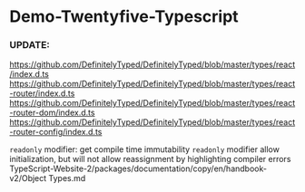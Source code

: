 # Demo-Twentyfive-Typescript

### UPDATE:

https://github.com/DefinitelyTyped/DefinitelyTyped/blob/master/types/react/index.d.ts
https://github.com/DefinitelyTyped/DefinitelyTyped/blob/master/types/react-router/index.d.ts
https://github.com/DefinitelyTyped/DefinitelyTyped/blob/master/types/react-router-dom/index.d.ts
https://github.com/DefinitelyTyped/DefinitelyTyped/blob/master/types/react-router-config/index.d.ts

`readonly` modifier: get compile time immutability
`readonly` modifier allow initialization, but will not allow reassignment by highlighting compiler errors
TypeScript-Website-2/packages/documentation/copy/en/handbook-v2/Object Types.md
